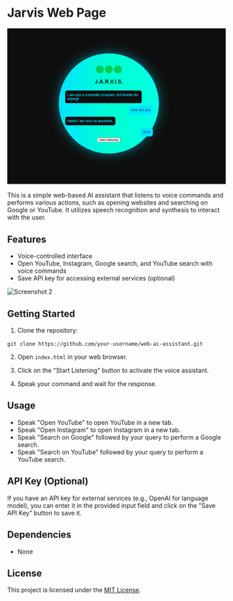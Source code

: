 
# Jarvis Web Page

![Screenshot 1](https://github.com/AnubhavChaturvedi-GitHub/Jarvis_Web_Assistant/blob/main/Screenshot%202024-05-28%20224636.png)

This is a simple web-based AI assistant that listens to voice commands and performs various actions, such as opening websites and searching on Google or YouTube. It utilizes speech recognition and synthesis to interact with the user.

## Features

- Voice-controlled interface
- Open YouTube, Instagram, Google search, and YouTube search with voice commands
- Save API key for accessing external services (optional)


![Screenshot 2]()

## Getting Started

1. Clone the repository:

```
git clone https://github.com/your-username/web-ai-assistant.git
```

2. Open `index.html` in your web browser.

3. Click on the "Start Listening" button to activate the voice assistant.

4. Speak your command and wait for the response.

## Usage

- Speak "Open YouTube" to open YouTube in a new tab.
- Speak "Open Instagram" to open Instagram in a new tab.
- Speak "Search on Google" followed by your query to perform a Google search.
- Speak "Search on YouTube" followed by your query to perform a YouTube search.

## API Key (Optional)

If you have an API key for external services (e.g., OpenAI for language model), you can enter it in the provided input field and click on the "Save API Key" button to save it.

## Dependencies

- None

## License

This project is licensed under the [MIT License](LICENSE).
